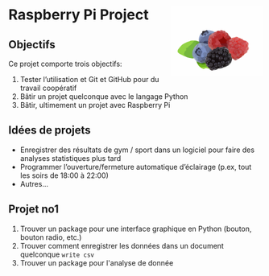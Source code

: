 # Raspberry Pi Project <a href='https://pixabay.com/vectors/blueberries-raspberry-blackberry-303426/'><img src='figure/blueberries-303426_1280.png' align="right" height="139" /></a>

## Objectifs

Ce projet comporte trois objectifs:

1.  Tester l’utilisation et Git et GitHub pour du travail coopératif
2.  Bâtir un projet quelconque avec le langage Python
3.  Bâtir, ultimement un projet avec Raspberry Pi

## Idées de projets

-   Enregistrer des résultats de gym / sport dans un logiciel pour faire
    des analyses statistiques plus tard
-   Programmer l’ouverture/fermeture automatique d’éclairage (p.ex, tout
    les soirs de 18:00 à 22:00)
-   Autres…

## Projet no1

1. Trouver un package pour une interface graphique en Python (bouton, bouton radio, etc.)
2. Trouver comment enregistrer les données dans un document quelconque `write csv`
3. Trouver un package pour l'analyse de donnée


